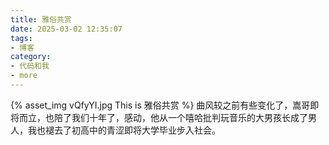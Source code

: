 ```yaml
---
title: 雅俗共赏
date: 2025-03-02 12:35:07
tags:
- 博客
category:
- 代码和我
- more
---
```

{% asset_img vQfyYI.jpg This is 雅俗共赏 %}
曲风较之前有些变化了，嵩哥即将而立，也陪了我们十年了，感动，他从一个嘻哈批判玩音乐的大男孩长成了男人，我也褪去了初高中的青涩即将大学毕业步入社会。